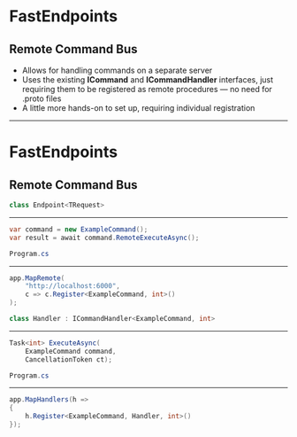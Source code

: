 <h1>FastEndpoints</h1>
<h2>Remote Command Bus</h2>

<ul class="content">
  <li>Allows for handling commands on a separate server</li>
  <v-clicks>
    <li>Uses the existing <strong>ICommand</strong> and <strong>ICommandHandler</strong> interfaces, just requiring them to be registered as remote procedures — no need for .proto files</li>
    <li>A little more hands-on to set up, requiring individual registration</li>
  </v-clicks>
</ul>

<!--
Sitting on top of gRPC for .NET, we can also easily allow for separate servers to handle our commands.

Now, I've never really had to use this gRPC at all, mostly just knowing that it was a thing out there.

[click] However it's made pretty easy easy for us, with FastEndpoints wrapping the implementation under, once again, our commands!

[click] There is a little more setup required, with each remote procedure needing to be registered individually.
-->

---

<h1>FastEndpoints</h1>
<h2>Remote Command Bus</h2>

<v-drag pos="52,176,400,_">
<div class="box" data-id="client-endpoint">

```csharp {all|none|all}{at:1}
class Endpoint<TRequest>
```
<hr/>

```csharp {all|2|all}{at:1}
var command = new ExampleCommand();
var result = await command.RemoteExecuteAsync();
```
</div>
</v-drag>

<v-drag pos="52,360,400,_">
<div class="box" data-id="client-program" v-click="2">

```csharp
Program.cs
```
<hr/>

```csharp
app.MapRemote(
    "http://localhost:6000",
    c => c.Register<ExampleCommand, int>()
);
```
</div>
</v-drag>

<v-drag pos="530,176,400,_">
<div class="box border-slate-700 bg-gray-900" data-id="server-handler" v-click="3">

```csharp
class Handler : ICommandHandler<ExampleCommand, int>
```
<hr/>

```csharp
Task<int> ExecuteAsync(
    ExampleCommand command,
    CancellationToken ct);
```
</div>
</v-drag>

<v-drag pos="530,360,400,_">
<div class="box border-slate-700 bg-gray-900" data-id="server-program" v-click="3">

```csharp
Program.cs
```
<hr/>

```csharp
app.MapHandlers(h =>
{
    h.Register<ExampleCommand, Handler, int>()
});
```
</div>
</v-drag>

<FancyArrow v-click="2" q1="[data-id=client-endpoint]" q2="[data-id=client-program]" pos1="bottom" pos2="top" color="pink" arc="-0.1" head-size="15" class="z-100" />

<FancyArrow v-click="3" q1="[data-id=client-program]" q2="[data-id=server-program]" pos1="right" pos2="left" color="pink" arc="-0.1" head-size="15" class="z-100" />

<FancyArrow v-click="3" q1="[data-id=server-program]" q2="[data-id=server-handler]" pos1="top" pos2="bottom" color="pink" arc="-0.1" head-size="15" class="z-100" />

<!--
Alright, I don't want to go into too much depth here, as we're starting to get into the very problem-specific areas that these features address, but to cover this at a high level at least, we start with once again, our command.

[click] And, once again all we need to do is change our method call, this time to `RemoteExecuteAsync`.

We do need to tell FastEndpoints where to find the handler, which we do in our `Program.cs` file. [click]

Over on the remote server, we need to register the handler for that command. [click]

At a very high level, very simple to get going _if_ this behaviour is required.

Assuming we have the server up and running, once registered, we can treat it almost like any other command in our codebase.
-->
